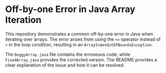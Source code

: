 # Off-by-one Error in Java Array Iteration

This repository demonstrates a common off-by-one error in Java when iterating over arrays.  The error arises from using the `<=` operator instead of `<` in the loop condition, resulting in an `ArrayIndexOutOfBoundsException`.

The `BuggyArray.java` file contains the erroneous code, while `FixedArray.java` provides the corrected version. The README provides a clear explanation of the issue and how it can be resolved.